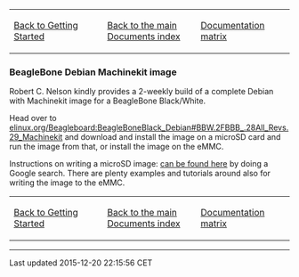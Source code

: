 <table>
<colgroup>
<col width="33%" />
<col width="33%" />
<col width="33%" />
</colgroup>
<tbody>
<tr class="odd">
<td align="left"><p><a href="getting-started-platform.md">Back to Getting Started</a></p></td>
<td align="left"><p><a href="../../index.md">Back to the main Documents index</a></p></td>
<td align="left"><p><a href="../documentation-matrix.md">Documentation matrix</a></p></td>
</tr>
</tbody>
</table>

### BeagleBone Debian Machinekit image

Robert C. Nelson kindly provides a 2-weekly build of a complete Debian with Machinekit image for a BeagleBone Black/White.

Head over to [elinux.org/Beagleboard:BeagleBoneBlack\_Debian\#BBW.2FBBB\_.28All\_Revs.29\_Machinekit](http://elinux.org/Beagleboard:BeagleBoneBlack_Debian#BBW.2FBBB_.28All_Revs.29_Machinekit) and download and install the image on a microSD card and run the image from that, or install the image on the eMMC.

Instructions on writing a microSD image: [can be found here](https://encrypted.google.com/search?q=beaglebone+black+flashing+SD+card) by doing a Google search. There are plenty examples and tutorials around also for writing the image to the eMMC.

<table>
<colgroup>
<col width="33%" />
<col width="33%" />
<col width="33%" />
</colgroup>
<tbody>
<tr class="odd">
<td align="left"><p><a href="getting-started-platform.md">Back to Getting Started</a></p></td>
<td align="left"><p><a href="../../index.md">Back to the main Documents index</a></p></td>
<td align="left"><p><a href="../documentation-matrix.md">Documentation matrix</a></p></td>
</tr>
</tbody>
</table>

------------------------------------------------------------------------

Last updated 2015-12-20 22:15:56 CET


